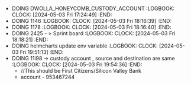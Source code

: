 - DOING DWOLLA_HONEYCOMB_CUSTODY_ACCOUNT
  :LOGBOOK:
  CLOCK: [2024-05-03 Fri 17:24:49]
  :END:
- DOING 1146
  :LOGBOOK:
  CLOCK: [2024-05-03 Fri 18:16:39]
  :END:
- DOING 1178
  :LOGBOOK:
  CLOCK: [2024-05-03 Fri 18:16:40]
  :END:
- DOING 2425 - > Sprint board
  :LOGBOOK:
  CLOCK: [2024-05-03 Fri 18:18:21]
  :END:
- DOING helmcharts update env variable
  :LOGBOOK:
  CLOCK: [2024-05-03 Fri 19:51:13]
  :END:
- DOING 11i98 -> custody account , source and destination are same
  :LOGBOOK:
  CLOCK: [2024-05-03 Fri 19:54:36]
  :END:
	- //This should be First Citizens/Silicon Valley Bank
	- account - 953467244